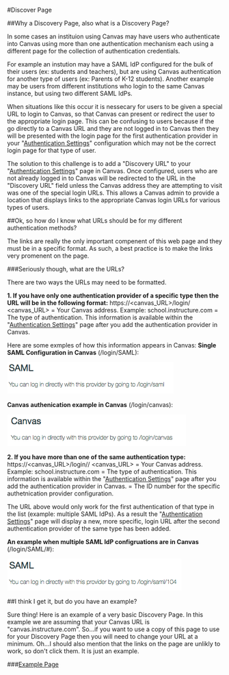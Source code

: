 #Discover Page

##Why a Discovery Page, also what is a Discovery Page?

In some cases an instituion using Canvas may have users who authenticate into Canvas using more than one authentication mechanism each using a different page for the collection of authentication credentials.

For example an instution may have a SAML IdP configured for the bulk of their users (ex: students and teachers), but are using Canvas authentication for another type of users (ex: Parents of K-12 students). Another example may be users from different institutions who login to the same Canvas instance, but using two different SAML IdPs. 

When situations like this occur it is nessecary for users to be given a special URL to login to Canvas, so that Canvas can present or redirect the user to the appropriate login page. This can be confusing to users because if the go directly to a Canvas URL and they are not logged in to Canvas then they will be presented with the login page for the first authentication provider in your "[Authentication Settings](https://community.canvaslms.com/docs/DOC-4284)" configuration which may not be the correct login page for that type of user.

The solution to this challenge is to add a "Discovery URL" to your "[Authentication Settings](https://community.canvaslms.com/docs/DOC-4284)" page in Canvas. Once configured, users who are not already logged in to Canvas will be redirected to the URL in the "Discovery URL" field unless the Canvas address they are attempting to visit was one of the special login URLs. This allows a Canvas admin to provide a location that displays links to the appropriate Canvas login URLs for various types of users.

##Ok, so how do I know what URLs should be for my different authentication methods?

The links are really the only important compenent of this web page and they must be in a specific format. As such, a best practice is to make the links very promenent on the page.

###Seriously though, what are the URLs?

There are two ways the URLs may need to be formatted. 

**1. If you have only one authentication provider of a specific type then the URL will be in the following format:**
  https://<canvas_URL>/login/<type>
   <canvas_URL> = Your Canvas address. Example: school.instructure.com
   <type> = The type of authentication. This information is available within the "[Authentication Settings](https://community.canvaslms.com/docs/DOC-4284)" page after you add the authentication provider in Canvas.
   
Here are some exmples of how this information appears in Canvas:
**Single SAML Configuration in Canvas** (/login/SAML):
    
  ![Screenshot displaying an example of SAML authentication login URL: /login/saml](images/singlesaml.png)
    
**Canvas authenication example in Canvas** (/login/canvas):

  ![Screenshot displaying an example of Canvas authentication login URL: /login/canvas](images/canvas.png)
    
**2. If you have more than one of the same authentication type:** 
https://<canvas_URL>/login/<type>/<id>
   <canvas_URL> = Your Canvas address. Example: school.instructure.com
   <type> = The type of authentication. This information is available within the "[Authentication Settings](https://community.canvaslms.com/docs/DOC-4284)" page after you add the authentication provider in Canvas.
   <id> = The ID number for the specific authetnication provider configuration.
   
The URL above would only work for the first authentication of that type in the list (example: multiple SAML IdPs). As a result the "[Authentication Settings](https://community.canvaslms.com/docs/DOC-4284)" page will display a new, more specific, login URL after the second authentication provider of the same type has been added.

**An example when multiple SAML IdP configruations are in Canvas** \(/login/SAML/#):
  
  ![Screenshot displaying an example of SAML authentication login URL: /login/saml/#](images/multisaml.png)

##I think I get it, but do you have an example?


Sure thing! Here is an example of a very basic Discovery Page. In this example we are assuming that your Canvas URL is "canvas.instructure.com". So...if you want to use a copy of this page to use for your Discovery Page then you will need to change your URL at a minimum. Oh...I should also mention that the links on the page are unlikly to work, so don't click them. It is just an example.

###[Example Page](example/)
